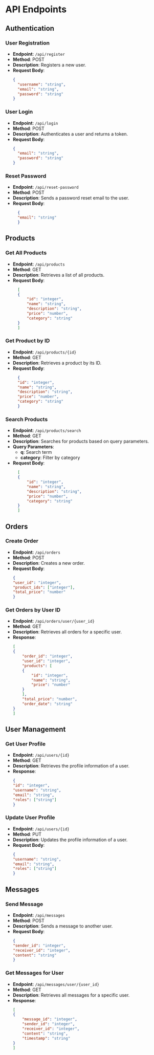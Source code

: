 
# API Endpoints

## Authentication

### User Registration
- **Endpoint**: `/api/register`
- **Method**: POST
- **Description**: Registers a new user.
- **Request Body**:
  ```json
  {
    "username": "string",
    "email": "string",
    "password": "string"
  }

### User Login
- **Endpoint**: `/api/login`
- **Method**: POST
- **Description**: Authenticates a user and returns a token.
- **Request Body**:
  ```json
  {
    "email": "string",
    "password": "string"
  }

### Reset Password
- **Endpoint**: `/api/reset-password`
- **Method**: POST
- **Description**: Sends a password reset email to the user.
- **Request Body**:
  ```json
    {
    "email": "string"
    }


## Products

### Get All Products
- **Endpoint**: `/api/products`
- **Method**: GET
- **Description**: Retrieves a list of all products.
- **Request Body**:
  ```json
    [
    {
        "id": "integer",
        "name": "string",
        "description": "string",
        "price": "number",
        "category": "string"
    }
    ]


### Get Product by ID
- **Endpoint**: `/api/products/{id}`
- **Method**: GET
- **Description**: Retrieves a product by its ID.
- **Request Body**:
  ```json
    {
    "id": "integer",
    "name": "string",
    "description": "string",
    "price": "number",
    "category": "string"
    }

### Search Products
- **Endpoint**: `/api/products/search`
- **Method**: GET
- **Description**: Searches for products based on query parameters.
- **Query Parameters**:
    - **q**: Search term
    - **category**: Filter by category
- **Request Body**:
  ```json
    [
    {
        "id": "integer",
        "name": "string",
        "description": "string",
        "price": "number",
        "category": "string"
    }
    ]

## Orders
### Create Order
- **Endpoint**: `/api/orders`
- **Method**: POST
- **Description**: Creates a new order.
- **Request Body**:
    ```json
    {
    "user_id": "integer",
    "product_ids": ["integer"],
    "total_price": "number"
    }


### Get Orders by User ID
- **Endpoint**: `/api/orders/user/{user_id}`
- **Method**: GET
- **Description**: Retrieves all orders for a specific user.
- **Response**:
    ```json
    [
    {
        "order_id": "integer",
        "user_id": "integer",
        "products": [
        {
            "id": "integer",
            "name": "string",
            "price": "number"
        }
        ],
        "total_price": "number",
        "order_date": "string"
    }
    ]

## User Management
### Get User Profile
- **Endpoint**: `/api/users/{id}`
- **Method**: GET
- **Description**: Retrieves the profile information of a user.
- **Response**:
    ```json
    {
    "id": "integer",
    "username": "string",
    "email": "string",
    "roles": ["string"]
    }

### Update User Profile
- **Endpoint**: `/api/users/{id}`
- **Method**: PUT
- **Description**: Updates the profile information of a user.
- **Request Body**:
    ```json
    {
    "username": "string",
    "email": "string",
    "roles": ["string"]
    }

## Messages
### Send Message
- **Endpoint**: `/api/messages`
- **Method**: POST
- **Description**: Sends a message to another user.
- **Request Body**:
    ```json
    {
    "sender_id": "integer",
    "receiver_id": "integer",
    "content": "string"
    }

### Get Messages for User
- **Endpoint**: `/api/messages/user/{user_id}`
- **Method**: GET
- **Description**: Retrieves all messages for a specific user.
- **Response**:
    ```json
    [
    {
        "message_id": "integer",
        "sender_id": "integer",
        "receiver_id": "integer",
        "content": "string",
        "timestamp": "string"
    }
    ]

    



